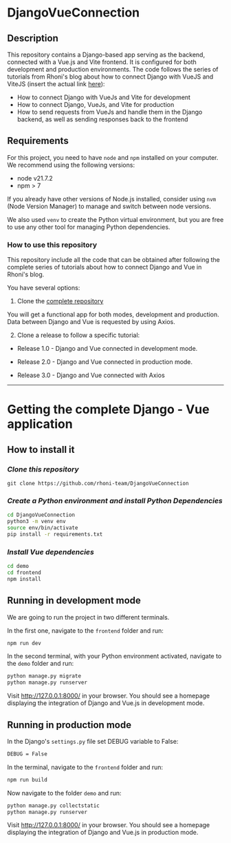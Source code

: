 # DjangoVueConnection


## Description

This repository contains a Django-based app serving as the backend, connected with a Vue.js and Vite frontend. It is configured for both development and production environments.
The code follows the series of tutorials from Rhoni's blog about how to connect Django with VueJS and ViteJS (insert the actual link [here](#)):

- How to connect Django with VueJs and Vite for development
- How to connect Django, VueJs, and Vite for production
- How to send requests from VueJs and handle them in the Django backend, as well as sending responses back to the frontend


## Requirements

For this project, you need to have `node` and `npm` installed on your computer. We recommend using the following versions:

- node v21.7.2
- npm > 7

If you already have other versions of Node.js installed, consider using `nvm` (Node Version Manager) to manage and switch between node versions.

We also used `venv` to create the Python virtual environment, but you are free to use any other tool for managing Python dependencies.


### How to use this repository

This repository include all the code that can be obtained after following the complete series of tutorials about how to connect Django and Vue in Rhoni's blog.

You have several options:

1) Clone the [complete repository](#getting-the-complete-django---vue-application)

You will get a functional app for both modes, development and production. Data between Django and Vue is requested by using Axios.

2) Clone a release to follow a specific tutorial:

- Release 1.0 - Django and Vue connected in development mode.

- Release 2.0 - Django and Vue connected in production mode.

- Release 3.0 - Django and Vue connected with Axios

___


# Getting the complete Django - Vue application


## How to install it

### _Clone this repository_

`git clone https://github.com/rhoni-team/DjangoVueConnection`

### _Create a Python environment and install Python Dependencies_

```bash
cd DjangoVueConnection
python3 -m venv env
source env/bin/activate
pip install -r requirements.txt
```
### _Install Vue dependencies_

```bash
cd demo
cd frontend
npm install
```

## Running in development mode

We are going to run the project in two different terminals.

In the first one, navigate to the `frontend` folder and run:

```bash
npm run dev
```

In the second terminal, with your Python environment activated, navigate to the `demo` folder and run:

```bash
python manage.py migrate
python manage.py runserver
```

Visit http://127.0.0.1:8000/ in your browser. You should see a homepage displaying the integration of Django and Vue.js in development mode.

## Running in production mode

In the Django's `settings.py` file set DEBUG variable to False:

```bash
DEBUG = False
```

In the terminal, navigate to the `frontend` folder and run:

```bash
npm run build
```

Now navigate to the folder `demo` and run:

```bash
python manage.py collectstatic
python manage.py runserver
```

Visit http://127.0.0.1:8000/ in your browser. You should see a homepage displaying the integration of Django and Vue.js in production mode.